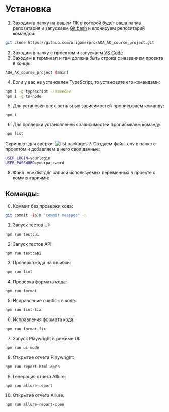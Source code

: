 # Установка

1. Заходим в папку на вашем ПК в которой будет ваша папка репозитария и запускаем [Git bash](https://git-scm.com/downloads/win) и клонируем репозитарий командой:

```bash
git clone https://github.com/origamerpro/AQA_AK_course_project.git
```

2. Заходим в папку с проектом и запускаем [VS Code](https://code.visualstudio.com/Download)
3. Заходим в терминал и там должна быть строка с названием проекта в конце:

```bash
AQA_AK_course_project (main)
```

4. Если у вас не установлен TypeScript, то установите его командами:

```bash
npm i -g typescript --savedev
npm i -g ts-node
```

5. Для установки всех остальных зависимостей прописываем команду:

```bash
npm i
```

6. Для проверки установленных зависимостей прописываем команду:

```bash
npm list
```

Скриншот для сверки:
![list packages](https://live.staticflickr.com/65535/54587212677_9ac9e4f918_b.jpg?raw=true) 7. Создаем файл .env в папке с проектом и добавляем в него свои данные:

```bash
USER_LOGIN=yourlogin
USER_PASSWORD=yourpassword
```

8. Файл .env.dist для записи используемых переменных в проекте с комментариями:

## Команды:

0. Коммит без проверки кода:

```bash
git commit -(a)m "commit message" -n
```

1. Запуск тестов UI:

```bash
npm run test:ui
```

2. Запуск тестов API:

```bash
npm run test:api
```

3. Проверка кода на ошибки:

```bash
npm run lint
```

4. Проверка формата кода:

```bash
npm run format
```

5. Исправление ошибок в коде:

```bash
npm run lint-fix
```

6. Исправления формата кода:

```bash
npm run format-fix
```

7. Запуск Playwright в режиме UI:

```bash
npm run ui-mode
```

8. Открытие отчета Playwright:

```bash
npm run report-html-open
```

9. Генерация отчета Allure:

```bash
npm run allure-report
```

10. Открытие отчета Allure:

```bash
npm run allure-report-open
```
